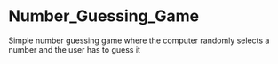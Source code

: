 # Number_Guessing_Game
 Simple number guessing game where the computer randomly selects a number and the user has to guess it
